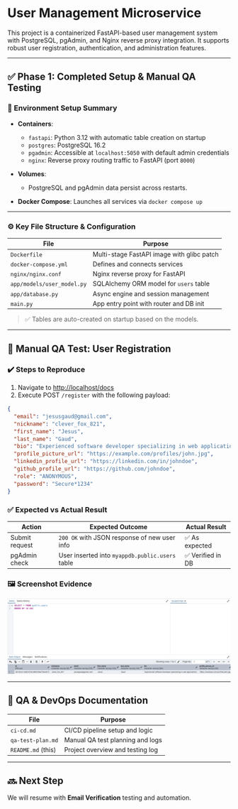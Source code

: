 # User Management Microservice

This project is a containerized FastAPI-based user management system with PostgreSQL, pgAdmin, and Nginx reverse proxy integration. It supports robust user registration, authentication, and administration features.

---

## ✅ Phase 1: Completed Setup & Manual QA Testing

### 🔧 Environment Setup Summary

- **Containers**:
  - `fastapi`: Python 3.12 with automatic table creation on startup
  - `postgres`: PostgreSQL 16.2
  - `pgadmin`: Accessible at `localhost:5050` with default admin credentials
  - `nginx`: Reverse proxy routing traffic to FastAPI (port `8000`)

- **Volumes**:
  - PostgreSQL and pgAdmin data persist across restarts.

- **Docker Compose**: Launches all services via `docker compose up`

---

### ⚙️ Key File Structure & Configuration

| File                         | Purpose                                      |
|-----------------------------|----------------------------------------------|
| `Dockerfile`                | Multi-stage FastAPI image with glibc patch   |
| `docker-compose.yml`       | Defines and connects services                |
| `nginx/nginx.conf`         | Nginx reverse proxy for FastAPI              |
| `app/models/user_model.py` | SQLAlchemy ORM model for `users` table       |
| `app/database.py`          | Async engine and session management          |
| `main.py`                  | App entry point with router and DB init      |

> ✅ Tables are auto-created on startup based on the models.

---

## 🧪 Manual QA Test: User Registration

### ✔️ Steps to Reproduce

1. Navigate to [http://localhost/docs](http://localhost/docs)
2. Execute POST `/register` with the following payload:

```json
{
  "email": "jesusgaud@gmail.com",
  "nickname": "clever_fox_821",
  "first_name": "Jesus",
  "last_name": "Gaud",
  "bio": "Experienced software developer specializing in web applications.",
  "profile_picture_url": "https://example.com/profiles/john.jpg",
  "linkedin_profile_url": "https://linkedin.com/in/johndoe",
  "github_profile_url": "https://github.com/johndoe",
  "role": "ANONYMOUS",
  "password": "Secure*1234"
}
```

### ✅ Expected vs Actual Result

| Action         | Expected Outcome                                      | Actual Result         |
|----------------|--------------------------------------------------------|------------------------|
| Submit request | `200 OK` with JSON response of new user info          | ✅ As expected          |
| pgAdmin check  | User inserted into `myappdb.public.users` table       | ✅ Verified in DB       |

### 🖼️ Screenshot Evidence

![Registration Success - DB Verification](docs/screenshots/user-registration-success.png)

---

## 📁 QA & DevOps Documentation

| File                  | Purpose                          |
|-----------------------|----------------------------------|
| `ci-cd.md`            | CI/CD pipeline setup and logic   |
| `qa-test-plan.md`     | Manual QA test planning and logs |
| `README.md` (this)    | Project overview and testing log |

---

## 🔜 Next Step

We will resume with **Email Verification** testing and automation.

